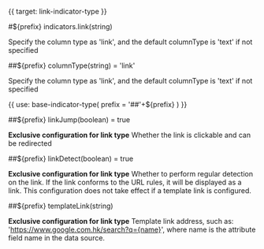 {{ target: link-indicator-type }}

#${prefix} indicators.link(string)

Specify the column type as 'link', and the default columnType is 'text' if not specified

##${prefix} columnType(string) = 'link'

Specify the column type as 'link', and the default columnType is 'text' if not specified

{{ use: base-indicator-type(
    prefix = '##'+${prefix}
) }}

##${prefix} linkJump(boolean) = true

**Exclusive configuration for link type** Whether the link is clickable and can be redirected

##${prefix} linkDetect(boolean) = true

**Exclusive configuration for link type** Whether to perform regular detection on the link. If the link conforms to the URL rules, it will be displayed as a link. This configuration does not take effect if a template link is configured.

##${prefix} templateLink(string)

**Exclusive configuration for link type** Template link address, such as: 'https://www.google.com.hk/search?q={name}', where name is the attribute field name in the data source.